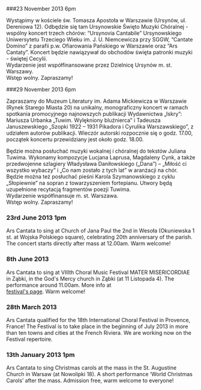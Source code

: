 ###23 November 2013 6pm

Wystąpimy w kościele św. Tomasza Apostoła w Warszawie (Ursynów, ul. Dereniowa 12).
Odbędzie się tam Ursynowskie Święto Muzyki Chóralnej - wspólny koncert trzech chórów:
“Ursynovia Cantabile” Ursynowskiego Uniwersytetu Trzeciego Wieku im. J. U. Niemcewicza
przy SGGW, “Cantate Domino” z parafii p.w. Ofiarowania Pańskiego w Warszawie oraz “Ars
Cantaty”. Koncert będzie nawiązywał do obchodów święta patronki muzyki - świętej Cecylii.
<br>
Wydarzenie jest współfinansowane przez Dzielnicę Ursynów m. st. Warszawy.
<br>
Wstęp wolny. Zapraszamy!

###29 November 2013 6pm

Zapraszamy do Muzeum Literatury im. Adama Mickiewicza w Warszawie (Rynek Starego
Miasta 20) na unikalny, monograficzny koncert w ramach spotkania promocyjnego najnowszych
publikacji Wydawnictwa „Iskry”: Mariusza Urbanka „Tuwim. Wylękniony bluźnierca” i Tadeusza
Januszewskiego „Szopki 1922 – 1931 Pikadora i Cyrulika Warszawskiego”, z udziałem autorów
publikacji. Wieczór autorski rozpocznie się o godz. 17.00, początek koncertu przewidziany jest około
godz. 18.00.

Będzie można posłuchać muzyki wokalnej i chóralnej do tekstów Juliana Tuwima. Wykonamy
kompozycje Lucjana Laprusa, Magdaleny Cynk, a także przedwojenne szlagiery Władysława
Daniłowskiego („Dana”) – „Miłość ci wszystko wybaczy” i „Co nam zostało z tych lat” w aranżacji na
chór. Będzie można też posłuchać pieśni Karola Szymanowskiego z cyklu „Słopiewnie” na sopran z
towarzyszeniem fortepianu. Utwory będą uzupełnione recytacją fragmentów poezji Tuwima.
<br>
Wydarzenie współfinansuje m. st. Warszawa.
<br>
Wstęp wolny. Zapraszamy!
<br>



### 23rd June 2013 1pm
Ars Cantata to sing at Church of Jana Paul the 2nd in Wesoła (Okuniewska 1 st. at Wojska Polskiego square),
celebrating 20th anniversary of the parish. The concert starts directly after mass at 12.00am.
Warm welcome!

### 8th June 2013
Ars Cantata to sing at VIIIth Choral Music Festival MATER MISERICORDIAE in Ząbki, in the God's Mercy church
in Ząbki (at 11 Listopada 4). The performance around 11.00am. More info at  
<a href="http://www.caecilianum.eu/konkursy-choralne/425-vii-festiwal-muzyki-choralnej-mater-misericordiae.html">festival's page</a>.
Warm welcome!

### 28th March 2013
Ars Cantata qualified for the 18th International Choral Festival in Provence, France! The Festival is to take place 
in the beginning of July 2013 in more than ten towns and cities at the French Riviera. 
We are working now on the Festival repertoire.

### 13th January 2013 1pm
Ars Cantata to sing Christmas carols at the mass in the St. Augustine Church in Warsaw (at Nowolipki 18). 
A short performance ‘World Christmas Carols’ after the mass. Admission free, warm welcome to everyone!

